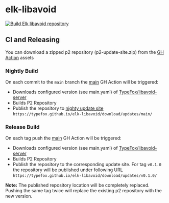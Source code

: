 # elk-libavoid

[![Build Elk libavoid repository](https://github.com/TypeFox/elk-libavoid/actions/workflows/main.yml/badge.svg)](https://github.com/TypeFox/elk-libavoid/actions/workflows/main.yml)




## CI and Releasing

You can download a zipped p2 repository (p2-update-site.zip) from the [GH Action](https://github.com/TypeFox/elk-libavoid/actions/workflows/main.yml?query=is%3Asuccess+branch%3Amain) assets  
### Nightly Build
On each commit to the `main` branch the [main](https://github.com/TypeFox/elk-libavoid/blob/main/.github/workflows/main.yml) GH Action will be triggered:
- Downloads configured version (see main.yaml) of [TypeFox/libavoid-server](https://github.com/TypeFox/libavoid-server)
- Builds P2 Repository
- Publish the repository to [nighty update site](https://typefox.github.io/elk-libavoid/download/updates/main) `https://typefox.github.io/elk-libavoid/download/updates/main/`


### Release Build
On each tag push the [main](https://github.com/TypeFox/elk-libavoid/blob/main/.github/workflows/main.yml) GH Action will be triggered:
- Downloads configured version (see main.yaml) of [TypeFox/libavoid-server](https://github.com/TypeFox/libavoid-server)
- Builds P2 Repository
- Publish the repository to the corresponding update site. For tag `v0.1.0` the repository will be published under following URL `https://typefox.github.io/elk-libavoid/download/updates/v0.1.0/`

**Note:** The published repository location will be completely replaced. Pushing the same tag twice will replace the existing p2 repository with the new version.

